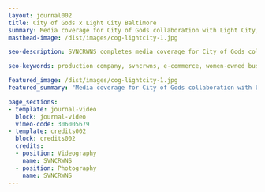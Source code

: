 ```yaml
---
layout: journal002
title: City of Gods x Light City Baltimore
summary: Media coverage for City of Gods collaboration with Light City, April 2018
masthead-image: /dist/images/cog-lightcity-1.jpg

seo-description: SVNCRWNS completes media coverage for City of Gods collaboration with Baltimore's festival, Light City.

seo-keywords: production company, svncrwns, e-commerce, women-owned businesses, creative team, consulting, business operations, launch my brand, manage my brand, photography, videography, special projects

featured_image: /dist/images/cog-lightcity-1.jpg
featured_summary: "Media coverage for City of Gods collaboration with Light City, April 2018"

page_sections:
- template: journal-video
  block: journal-video
  vimeo-code: 306005679
- template: credits002
  block: credits002
  credits:
  - position: Videography
    name: SVNCRWNS
  - position: Photography
    name: SVNCRWNS
---
```

